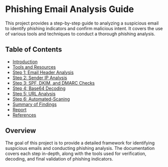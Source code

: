# Phishing Email Analysis Guide

This project provides a step-by-step guide to analyzing a suspicious email to identify phishing indicators and confirm malicious intent. 
It covers the use of various tools and techniques to conduct a thorough phishing analysis.

## Table of Contents

- [Introduction](01-introduction.md)
- [Tools and Resources](02-tools.md)
- [Step 1: Email Header Analysis](03-header-analysis.md)
- [Step 2: Sender IP Analysis](04-ip-analysis.md)
- [Step 3: SPF, DKIM, and DMARC Checks](05-spf-dkim-dmarc-checks.md)
- [Step 4: Base64 Decoding](06-base64-decoding.md)
- [Step 5: URL Analysis](07-url-analysis.md)
- [Step 6: Automated-Scaning](08-Automated-scaning.md)
- [Summary of Findings](09-summary-findings.md)
- [Report](10-Phishing-report.md)
- [References](11-references.md)

## Overview

The goal of this project is to provide a detailed framework for identifying suspicious emails and conducting phishing analysis. 
The documentation covers each step in-depth, along with the tools used for verification, decoding, and final validation of phishing indicators.


